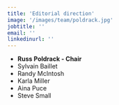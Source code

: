 ```yaml
---
title: 'Editorial direction'
image: '/images/team/poldrack.jpg'
jobtitle: ''
email: ''
linkedinurl: ''
---
```


* **Russ Poldrack - Chair**
* Sylvain Baillet
* Randy McIntosh
* Karla Miller
* Aina Puce
* Steve Small
